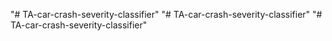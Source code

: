 "# TA-car-crash-severity-classifier" 
"# TA-car-crash-severity-classifier" 
"# TA-car-crash-severity-classifier" 
